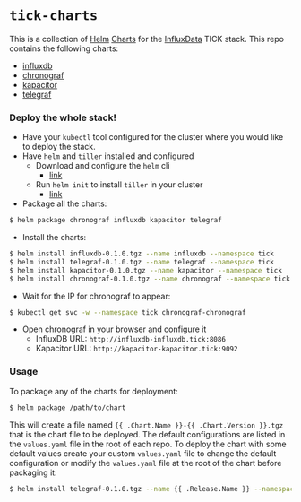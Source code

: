 # `tick-charts`

This is a collection of [Helm](https://github.com/kubernetes/helm) [Charts](https://github.com/kubernetes/charts) for the [InfluxData](https://influxdata.com/time-series-platform) TICK stack. This repo contains the following charts:

- [influxdb](/influxdb/README.md)
- [chronograf](/chronograf/README.md)
- [kapacitor](/kapacitor/README.md)
- [telegraf](/telegraf/README.md)

### Deploy the whole stack!

- Have your `kubectl` tool configured for the cluster where you would like to deploy the stack.
- Have `helm` and `tiller` installed and configured
  - Download and configure the `helm` cli
    * [link](https://github.com/kubernetes/helm/blob/master/docs/install.md)
  - Run `helm init` to install `tiller` in your cluster
    * [link](https://github.com/kubernetes/helm/blob/master/docs/install.md#installing-tiller)
- Package all the charts:
```bash
$ helm package chronograf influxdb kapacitor telegraf
```
- Install the charts:
```bash
$ helm install influxdb-0.1.0.tgz --name influxdb --namespace tick
$ helm install telegraf-0.1.0.tgz --name telegraf --namespace tick
$ helm install kapacitor-0.1.0.tgz --name kapacitor --namespace tick
$ helm install chronograf-0.1.0.tgz --name chronograf --namespace tick
```
- Wait for the IP for chronograf to appear:
```bash
$ kubectl get svc -w --namespace tick chronograf-chronograf
```
- Open chronograf in your browser and configure it
  - InfluxDB URL: `http://influxdb-influxdb.tick:8086`
  - Kapacitor URL: `http://kapacitor-kapacitor.tick:9092`

### Usage

To package any of the charts for deployment:

```bash
$ helm package /path/to/chart
```

This will create a file named `{{ .Chart.Name }}-{{ .Chart.Version }}.tgz` that is the chart file to be deployed. The default configurations are listed in the `values.yaml` file in the root of each repo. To deploy the chart with some default values create your custom `values.yaml` file to change the default configuration or modify the `values.yaml` file at the root of the chart before packaging it:

```bash
$ helm install telegraf-0.1.0.tgz --name {{ .Release.Name }} --namespace {{ .Release.Namespace }} --values /path/to/my_values.yaml
```

